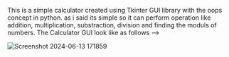 This is a simple calculator created using Tkinter GUI library with the oops concept in python. as i said its simple so it can perform operation like addition, multiplication, substraction, division and finding the moduls of numbers.
The Calculator GUI look like as follows -->

![Screenshot 2024-06-13 171859](https://github.com/KODI-13/Calculator/assets/144531434/1536582a-e2c7-4d1f-8e11-1df51ed3f2d4)
